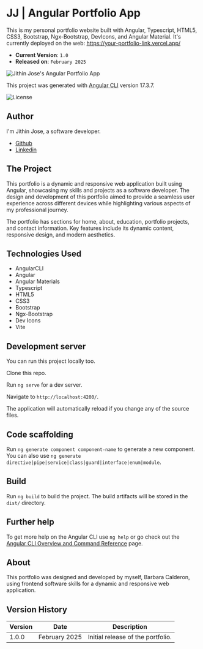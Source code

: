 # JJ | Angular Portfolio App

This is my personal portfolio website built with Angular, Typescript, HTML5, CSS3, Bootstrap, Ngx-Bootstrap, DevIcons, and Angular Material. It's currently deployed on the web: https://your-portfolio-link.vercel.app/

- **Current Version**: `1.0`  
- **Released on**: `February 2025`

![Jithin Jose's Angular Portfolio App](portfolio.png)

This project was generated with [Angular CLI](https://github.com/angular/angular-cli) version 17.3.7.

![License](https://img.shields.io/badge/license-MIT-blue.svg)

## Author

I'm Jithin Jose, a software developer.

- [Github](https://github.com/007jithinjose)
- [Linkedin](https://www.linkedin.com/in/007jithinjose/)

## The Project

This portfolio is a dynamic and responsive web application built using Angular, showcasing my skills and projects as a software developer. The design and development of this portfolio aimed to provide a seamless user experience across different devices while highlighting various aspects of my professional journey.

The portfolio has sections for home, about, education, portfolio projects, and contact information. Key features include its dynamic content, responsive design, and modern aesthetics.

## Technologies Used

- AngularCLI
- Angular
- Angular Materials
- Typescript
- HTML5
- CSS3
- Bootstrap
- Ngx-Bootstrap
- Dev Icons
- Vite

## Development server

You can run this project locally too.

Clone this repo.

Run `ng serve` for a dev server. 

Navigate to `http://localhost:4200/`. 

The application will automatically reload if you change any of the source files.

## Code scaffolding

Run `ng generate component component-name` to generate a new component. You can also use `ng generate directive|pipe|service|class|guard|interface|enum|module`.

## Build

Run `ng build` to build the project. The build artifacts will be stored in the `dist/` directory.

## Further help

To get more help on the Angular CLI use `ng help` or go check out the [Angular CLI Overview and Command Reference](https://angular.io/cli) page.

## About

This portfolio was designed and developed by myself, Barbara Calderon, using frontend software skills for a dynamic and responsive web application.

## Version History

| Version | Date            | Description                                      |
|---------|-----------------|--------------------------------------------------|
| 1.0.0   | February 2025   | Initial release of the portfolio.                |
